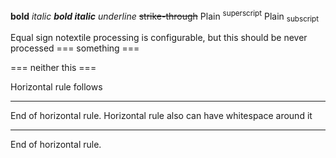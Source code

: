 **bold** *italic* ***bold italic*** _underline_ ~~strike-through~~ Plain <sup>superscript</sup> Plain <sub>subscript</sub>

Equal sign notextile processing is configurable, but this should be never processed === something ===

\=== neither this ===

Horizontal rule follows

-----

End of horizontal rule. Horizontal rule also can have whitespace around it

-----

End of horizontal rule.
